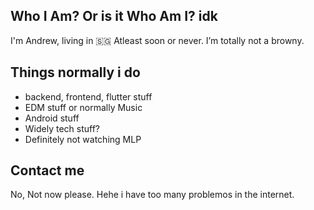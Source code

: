 ## Who I Am? Or is it Who Am I? idk
I'm Andrew, living in 🇸🇬 Atleast soon or never. I’m totally not a browny.
## Things normally i do
- backend, frontend, flutter stuff
- EDM stuff or normally Music
- Android stuff
- Widely tech stuff?
- Definitely not watching MLP
## Contact me
No, Not now please. Hehe i have too many problemos in the internet.
